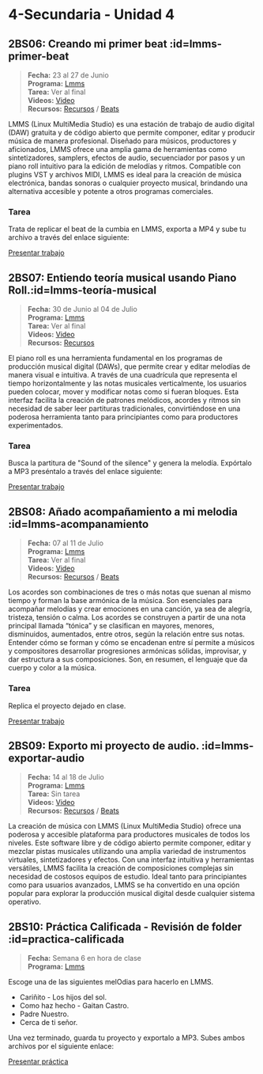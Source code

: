 # 4-Secundaria - Unidad 4

## 2BS06: Creando mi primer beat :id=lmms-primer-beat

> <i class="bi bi-calendar"></i> **Fecha:** 23 al 27 de Junio<br><i class="bi bi-window-desktop"></i> **Programa:** [Lmms](https://lmms.io/)<br><i class="bi bi-calendar-check"></i> **Tarea:** Ver al final<br><i class="bi bi-play-btn"></i> **Videos:** [Video](https://www.youtube.com/watch?v=pZA11h8YQPk)<br><i class="bi bi-briefcase"></i> **Recursos:** [Recursos](https://drive.google.com/drive/folders/19UQ_kuY8V0xU3Kd8aMDtbcXS7qQDOJ98?usp=sharing) / [Beats](https://wambox.net/beats-rhythms/)

LMMS (Linux MultiMedia Studio) es una estación de trabajo de audio digital (DAW) gratuita y de código abierto que permite componer, editar y producir música de manera profesional. Diseñado para músicos, productores y aficionados, LMMS ofrece una amplia gama de herramientas como sintetizadores, samplers, efectos de audio, secuenciador por pasos y un piano roll intuitivo para la edición de melodías y ritmos. Compatible con plugins VST y archivos MIDI, LMMS es ideal para la creación de música electrónica, bandas sonoras o cualquier proyecto musical, brindando una alternativa accesible y potente a otros programas comerciales.

### Tarea

Trata de replicar el beat de la cumbia en LMMS, exporta a MP4 y sube tu archivo a través del enlace siguiente:

<a class="work-present" href="https://mariareinista-my.sharepoint.com/:f:/g/personal/admin_mrc_edu_pe/Em6VxACq5BtIuvhIfci5ZEYBXJgwkPuiaUiC6IldPOKc_w">
<i class="bi bi-file-earmark-plus icon"></i> Presentar trabajo 
</a>

## 2BS07: Entiendo teoría musical usando Piano Roll.:id=lmms-teoría-musical

> <i class="bi bi-calendar"></i> **Fecha:** 30 de Junio al 04 de Julio<br><i class="bi bi-window-desktop"></i> **Programa:** [Lmms](https://lmms.io/)<br><i class="bi bi-calendar-check"></i> **Tarea:** Ver al final<br><i class="bi bi-play-btn"></i> **Videos:** [Video](https://www.youtube.com/watch?v=JLpELpY1r0s)<br><i class="bi bi-briefcase"></i> **Recursos:** [Recursos](https://drive.google.com/drive/folders/19UQ_kuY8V0xU3Kd8aMDtbcXS7qQDOJ98?usp=sharing)

El piano roll es una herramienta fundamental en los programas de producción musical digital (DAWs), que permite crear y editar melodías de manera visual e intuitiva. A través de una cuadrícula que representa el tiempo horizontalmente y las notas musicales verticalmente, los usuarios pueden colocar, mover y modificar notas como si fueran bloques. Esta interfaz facilita la creación de patrones melódicos, acordes y ritmos sin necesidad de saber leer partituras tradicionales, convirtiéndose en una poderosa herramienta tanto para principiantes como para productores experimentados.

### Tarea

Busca la partitura de "Sound of the silence" y genera la melodía. Expórtalo a MP3 preséntalo a través del enlace siguiente:

<a class="work-present" href="https://mariareinista-my.sharepoint.com/:f:/g/personal/admin_mrc_edu_pe/En40ngYSBcBHjWz7i0dY0bEB3xwzF4bkQTZzuF2l8EZYiA">
<i class="bi bi-file-earmark-plus icon"></i> Presentar trabajo 
</a>

## 2BS08: Añado acompañamiento a mi melodia :id=lmms-acompanamiento

> <i class="bi bi-calendar"></i> **Fecha:** 07 al 11 de Julio<br><i class="bi bi-window-desktop"></i> **Programa:** [Lmms](https://lmms.io/)<br><i class="bi bi-calendar-check"></i> **Tarea:** Ver al final<br><i class="bi bi-play-btn"></i> **Videos:** [Video](https://www.youtube.com/watch?v=JLpELpY1r0s)<br><i class="bi bi-briefcase"></i> **Recursos:** [Recursos](https://drive.google.com/drive/folders/19UQ_kuY8V0xU3Kd8aMDtbcXS7qQDOJ98?usp=sharing) / [Beats](https://wambox.net/beats-rhythms/)

Los acordes son combinaciones de tres o más notas que suenan al mismo tiempo y forman la base armónica de la música. Son esenciales para acompañar melodías y crear emociones en una canción, ya sea de alegría, tristeza, tensión o calma. Los acordes se construyen a partir de una nota principal llamada “tónica” y se clasifican en mayores, menores, disminuidos, aumentados, entre otros, según la relación entre sus notas. Entender cómo se forman y cómo se encadenan entre sí permite a músicos y compositores desarrollar progresiones armónicas sólidas, improvisar, y dar estructura a sus composiciones. Son, en resumen, el lenguaje que da cuerpo y color a la música.

### Tarea

Replica el proyecto dejado en clase.

<a class="work-present" href="https://mariareinista-my.sharepoint.com/:f:/g/personal/admin_mrc_edu_pe/EqOE1JyxERZKirNtzFNBE18Bd3-R8EOJmmp_imdIxFHCEw">
<i class="bi bi-file-earmark-plus icon"></i> Presentar trabajo 
</a>

<div class="currentTheme">

## 2BS09: Exporto mi proyecto de audio. :id=lmms-exportar-audio

> <i class="bi bi-calendar"></i> **Fecha:** 14 al 18 de Julio<br><i class="bi bi-window-desktop"></i> **Programa:** [Lmms](https://lmms.io/)<br><i class="bi bi-calendar-check"></i> **Tarea:** Sin tarea<br><i class="bi bi-play-btn"></i> **Videos:** [Video](https://www.youtube.com/watch?v=pZA11h8YQPk)<br><i class="bi bi-briefcase"></i> **Recursos:** [Recursos](https://drive.google.com/drive/folders/19UQ_kuY8V0xU3Kd8aMDtbcXS7qQDOJ98?usp=sharing) / [Beats](https://wambox.net/beats-rhythms/)

La creación de música con LMMS (Linux MultiMedia Studio) ofrece una poderosa y accesible plataforma para productores musicales de todos los niveles. Este software libre y de código abierto permite componer, editar y mezclar pistas musicales utilizando una amplia variedad de instrumentos virtuales, sintetizadores y efectos. Con una interfaz intuitiva y herramientas versátiles, LMMS facilita la creación de composiciones complejas sin necesidad de costosos equipos de estudio. Ideal tanto para principiantes como para usuarios avanzados, LMMS se ha convertido en una opción popular para explorar la producción musical digital desde cualquier sistema operativo.

</div>

## 2BS10: Práctica Calificada - Revisión de folder :id=practica-calificada

> <i class="bi bi-calendar"></i> **Fecha:** Semana 6 en hora de clase<br><i class="bi bi-window-desktop"></i> **Programa:** [Lmms](https://lmms.io/)

Escoge una de las siguientes melOdias para hacerlo en LMMS. 

- Cariñito - Los hijos del sol.
- Como haz hecho - Gaitan Castro.
- Padre Nuestro.
- Cerca de ti señor.

Una vez terminado, guarda tu proyecto y exportalo a MP3. Subes ambos archivos por el siguiente enlace:

<a class="work-present" href="https://mariareinista-my.sharepoint.com/:f:/g/personal/admin_mrc_edu_pe/Es4rxs9x8LhOv6N_Ho2J3oUBPn9j5eHcjGxq8ETB5lBJAQ">
<i class="bi bi-file-earmark-plus icon"></i> Presentar práctica
</a>